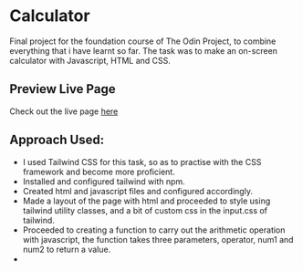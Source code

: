 # Calculator
Final project for the foundation course of The Odin Project, to combine everything that i have learnt so far. The task was to make an on-screen calculator with Javascript, HTML and CSS.

## Preview Live Page
Check out the live page [here](https://ralatcode.github.io/Calculator-with-UI/)

## Approach Used:
- I used Tailwind CSS for this task, so as to practise with the CSS framework and become more proficient.
- Installed and configured tailwind with npm.
- Created html and javascript files and configured accordingly.
- Made a layout of the page with html and proceeded to style using tailwind utility classes, and a bit of custom css in the input.css of tailwind.
- Proceeded to creating a function to carry out the arithmetic operation with javascript, the function takes three parameters, operator, num1 and num2 to return a value.
- 